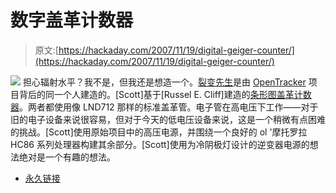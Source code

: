 # 数字盖革计数器

> 原文:[https://hackaday.com/2007/11/19/digital-geiger-counter/](https://hackaday.com/2007/11/19/digital-geiger-counter/)

![](../Images/1bf1122ceccf9597646146d6d9d653a5.png)
担心辐射水平？我不是，但我还是想造一个。[裂变先生](http://n1vg.net/geiger/index.php)是由 [OpenTracker](http://n1vg.net/opentracker/index.php) 项目背后的同一个人建造的。[Scott]基于[Russel E. Cliff]建造的[条形图盖革计数器](http://www.cbtricks.com/~ab7if/bgc/bgc.htm)。两者都使用像 LND712 那样的标准盖革管。电子管在高电压下工作——对于旧的电子设备来说很容易，但对于今天的低电压设备来说，这是一个稍微有点困难的挑战。[Scott]使用原始项目中的高压电源，并围绕一个良好的 ol '摩托罗拉 HC86 系列处理器构建其余部分。[Scott]使用为冷阴极灯设计的逆变器电源的想法绝对是一个有趣的想法。

*   [永久链接](http://n1vg.net/geiger/index.php)